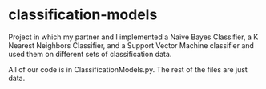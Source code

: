 # classification-models
Project in which my partner and I implemented a Naive Bayes Classifier, a K Nearest Neighbors Classifier, and a Support Vector Machine classifier and used them on different sets of classification data.

All of our code is in ClassificationModels.py.  The rest of the files are just data.
